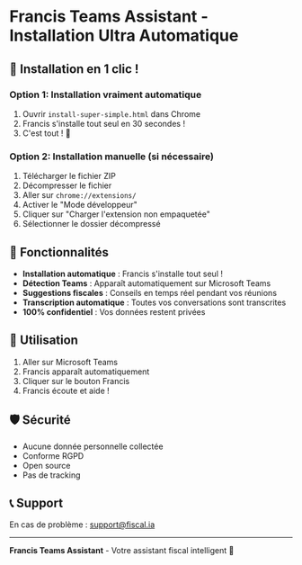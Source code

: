# Francis Teams Assistant - Installation Ultra Automatique

## 🚀 Installation en 1 clic !

### Option 1: Installation vraiment automatique
1. Ouvrir `install-super-simple.html` dans Chrome
2. Francis s'installe tout seul en 30 secondes !
3. C'est tout ! 🎉

### Option 2: Installation manuelle (si nécessaire)
1. Télécharger le fichier ZIP
2. Décompresser le fichier
3. Aller sur `chrome://extensions/`
4. Activer le "Mode développeur"
5. Cliquer sur "Charger l'extension non empaquetée"
6. Sélectionner le dossier décompressé

## 🎯 Fonctionnalités

- **Installation automatique** : Francis s'installe tout seul !
- **Détection Teams** : Apparaît automatiquement sur Microsoft Teams
- **Suggestions fiscales** : Conseils en temps réel pendant vos réunions
- **Transcription automatique** : Toutes vos conversations sont transcrites
- **100% confidentiel** : Vos données restent privées

## 🔧 Utilisation

1. Aller sur Microsoft Teams
2. Francis apparaît automatiquement
3. Cliquer sur le bouton Francis
4. Francis écoute et aide !

## 🛡️ Sécurité

- Aucune donnée personnelle collectée
- Conforme RGPD
- Open source
- Pas de tracking

## 📞 Support

En cas de problème : support@fiscal.ia

---
**Francis Teams Assistant** - Votre assistant fiscal intelligent 🤖
